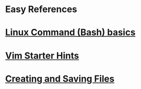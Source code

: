 # Easy References
# [Linux Command (Bash) basics](hints.md)
# [Vim Starter Hints](vim.md)
# [Creating and Saving Files](createFile.md)
